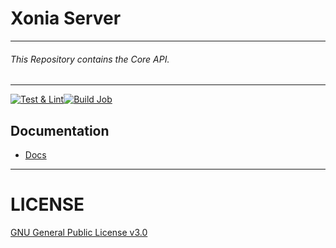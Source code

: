 # Xonia Server
---
###### This Repository contains the Core API.
---
[![Test & Lint](https://github.com/Xoniaapp/server/actions/workflows/ci-cd.yml/badge.svg)](https://github.com/Xoniaapp/server/actions/workflows/ci-cd.yml)[![Build Job](https://github.com/Xoniaapp/server/actions/workflows/build.yml/badge.svg)](https://github.com/Xoniaapp/server/actions/workflows/build.yml)

## Documentation
- [Docs](./docs/Readme.md)
---

# LICENSE

[GNU General Public License v3.0](./LICENSE)
